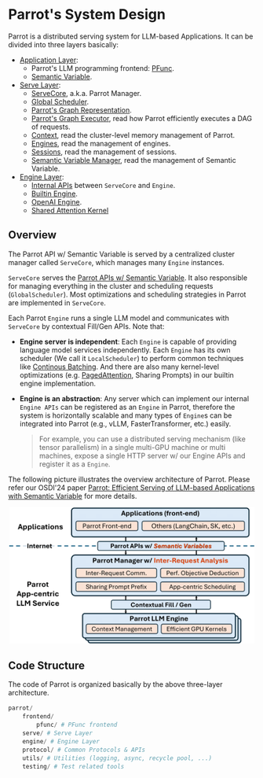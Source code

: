 # Parrot's System Design

Parrot is a distributed serving system for LLM-based Applications. It can be divided into three layers basically:
- [Application Layer](app_layer/):
    - Parrot's LLM programming frontend: [PFunc](app_layer/pfunc.md).
    - [Semantic Variable](app_layer/semantic_variable.md).
- [Serve Layer](serve_layer/):
    - [ServeCore](serve_layer/core.md), a.k.a. Parrot Manager.
    - [Global Scheduler](serve_layer/global_scheduler.md).
    - [Parrot's Graph Representation](serve_layer/graph.md).
    - [Parrot's Graph Executor](serve_layer/executor.md), read how Parrot efficiently executes a DAG of requests.
    - [Context](serve_layer/context.md), read the cluster-level memory management of Parrot.
    - [Engines](serve_layer/engines.md), read the management of engines.
    - [Sessions](serve_layer/sessions.md), read the management of sessions.
    - [Semantic Variable Manager](serve_layer/sv_manager.md), read the management of Semantic Variable.
- [Engine Layer](engine_layer/):
    - [Internal APIs](engine_layer/engine_apis.md) between `ServeCore` and `Engine`.
    - [Builtin Engine](engine_layer/builtin_engine.md).
    - [OpenAI Engine](engine_layer/openai_engine.md).
    - [Shared Attention Kernel](engine_layer/shared_attention_kernel.md)

## Overview

The Parrot API w/ Semantic Variable is served by a centralized cluster manager called `ServeCore`, which manages many `Engine` instances.

`ServeCore` serves the [Parrot APIs w/ Semantic Variable](../user_docs/parrot_apis.md). It also responsible for managing everything in the cluster and scheduling requests (`GlobalScheduler`).
Most optimizations and scheduling strategies in Parrot are implemented in `ServeCore`.

Each Parrot `Engine` runs a single LLM model and communicates with `ServeCore` by contextual Fill/Gen APIs. Note that:
 - **Engine server is independent**: Each `Engine` is capable of providing language model services independently. Each `Engine` has its own scheduler (We call it `LocalScheduler`) to perform common techniques like [Continous Batching](https://www.usenix.org/conference/osdi22/presentation/yu). And there are also many kernel-level optimizations (e.g. [PagedAttention](https://arxiv.org/abs/2309.06180), Sharing Prompts) in our builtin engine implementation.
- **Engine is an abstraction**: Any server which can implement our internal `Engine APIs` can be registered as an `Engine` in Parrot, therefore the system is horizontally scalable and many types of `Engine`s can be integrated into Parrot (e.g., vLLM, FasterTransformer, etc.) easily.
    
    > For example, you can use a distributed serving mechanism (like tensor parallelism) in a single multi-GPU machine or multi machines, expose a single HTTP server w/ our Engine APIs and register it as a `Engine`.

The following picture illustrates the overview architecture of Parrot. Please refer our OSDI'24 paper [Parrot: Efficient Serving of LLM-based Applications with Semantic Variable](https://www.usenix.org/system/files/osdi24-lin-chaofan.pdf) for more details.

<div align="center">
  <img src="../images/arch_paper_ver.png" width="500px" />
</div>


## Code Structure

The code of Parrot is organized basically by the above three-layer architecture.

```python
parrot/
    frontend/
        pfunc/ # PFunc frontend
    serve/ # Serve Layer
    engine/ # Engine Layer
    protocol/ # Common Protocols & APIs
    utils/ # Utilities (logging, async, recycle pool, ...)
    testing/ # Test related tools
```